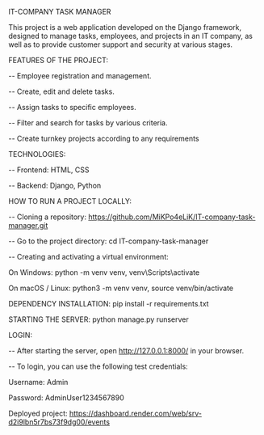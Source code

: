 IT-COMPANY TASK MANAGER

This project is a web application developed on the Django framework, designed to manage tasks, 
employees, and projects in an IT company, as well as to provide customer support and security at various stages.

FEATURES OF THE PROJECT:

  -- Employee registration and management.

  -- Create, edit and delete tasks.
        
  -- Assign tasks to specific employees.
        
  -- Filter and search for tasks by various criteria.
        
  -- Create turnkey projects according to any requirements

TECHNOLOGIES:

  -- Frontend: HTML, CSS

  -- Backend: Django, Python

HOW TO RUN A PROJECT LOCALLY:

  -- Cloning a repository: https://github.com/MiKPo4eLiK/IT-company-task-manager.git

  -- Go to the project directory: cd IT-company-task-manager

  -- Creating and activating a virtual environment:
        
  On Windows: python -m venv venv, venv\Scripts\activate

  On macOS / Linux: python3 -m venv venv, source venv/bin/activate

DEPENDENCY INSTALLATION: pip install -r requirements.txt

STARTING THE SERVER: python manage.py runserver

LOGIN:
  
  -- After starting the server, open http://127.0.0.1:8000/ in your browser.

  -- To login, you can use the following test credentials:

  Username: Admin

  Password: AdminUser1234567890

  Deployed project: https://dashboard.render.com/web/srv-d2i9lbn5r7bs73f9dg00/events
